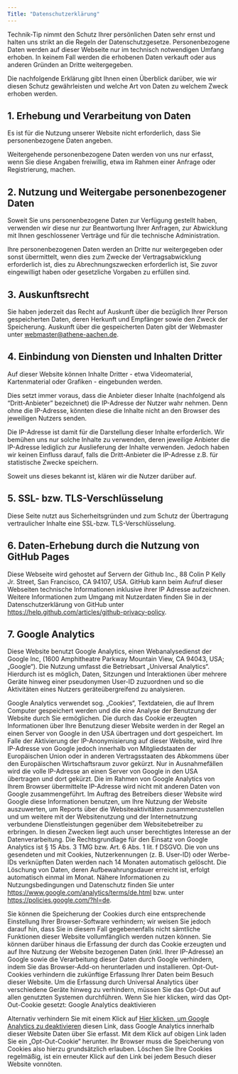 ```yaml
---
Title: "Datenschutzerklärung"
---
```


Technik-Tip nimmt den Schutz Ihrer persönlichen Daten sehr ernst und halten uns strikt an die Regeln der Datenschutzgesetze. Personenbezogene Daten werden auf dieser Webseite nur im technisch notwendigen Umfang erhoben. In keinem Fall werden die erhobenen Daten verkauft oder aus anderen Gründen an Dritte weitergegeben.

Die nachfolgende Erklärung gibt Ihnen einen Überblick darüber, wie wir diesen Schutz gewährleisten und welche Art von Daten zu welchem Zweck erhoben werden.

## 1. Erhebung und Verarbeitung von Daten

Es ist für die Nutzung unserer Website nicht erforderlich, dass Sie personenbezogene Daten angeben.

Weitergehende personenbezogene Daten werden von uns nur erfasst, wenn Sie diese Angaben freiwillig, etwa im Rahmen einer Anfrage oder Registrierung, machen.

## 2. Nutzung und Weitergabe personenbezogener Daten

Soweit Sie uns personenbezogene Daten zur Verfügung gestellt haben, verwenden wir diese nur zur Beantwortung Ihrer Anfragen, zur Abwicklung mit Ihnen geschlossener Verträge und für die technische Administration.

Ihre personenbezogenen Daten werden an Dritte nur weitergegeben oder sonst übermittelt, wenn dies zum Zwecke der Vertragsabwicklung erforderlich ist, dies zu Abrechnungszwecken erforderlich ist, Sie zuvor eingewilligt haben oder gesetzliche Vorgaben zu erfüllen sind.

## 3. Auskunftsrecht

Sie haben jederzeit das Recht auf Auskunft über die bezüglich Ihrer Person gespeicherten Daten, deren Herkunft und Empfänger sowie den Zweck der Speicherung. Auskunft über die gespeicherten Daten gibt der Webmaster unter webmaster@athene-aachen.de.

## 4. Einbindung von Diensten und Inhalten Dritter

Auf dieser Website können Inhalte Dritter - etwa Videomaterial, Kartenmaterial oder Grafiken - eingebunden werden.

Dies setzt immer voraus, dass die Anbieter dieser Inhalte (nachfolgend als “Dritt-Anbieter” bezeichnet) die IP-Adresse der Nutzer wahr nehmen. Denn ohne die IP-Adresse, könnten diese die Inhalte nicht an den Browser des jeweiligen Nutzers senden.

Die IP-Adresse ist damit für die Darstellung dieser Inhalte erforderlich. Wir bemühen uns nur solche Inhalte zu verwenden, deren jeweilige Anbieter die IP-Adresse lediglich zur Auslieferung der Inhalte verwenden. Jedoch haben wir keinen Einfluss darauf, falls die Dritt-Anbieter die IP-Adresse z.B. für statistische Zwecke speichern.

Soweit uns dieses bekannt ist, klären wir die Nutzer darüber auf.

## 5. SSL- bzw. TLS-Verschlüsselung

Diese Seite nutzt aus Sicherheitsgründen und zum Schutz der Übertragung vertraulicher Inhalte eine SSL-bzw. TLS-Verschlüsselung.

## 6. Daten-Erhebung durch die Nutzung von GitHub Pages

Diese Webseite wird gehostet auf Servern der Github Inc., 88 Colin P Kelly Jr. Street, San Francisco, CA 94107, USA. GitHub kann beim Aufruf dieser Webseiten technische Informationen inklusive ihrer IP Adresse aufzeichnen. Weitere Informationen zum Umgang mit Nutzerdaten finden Sie in der Datenschutzerklärung von GitHub unter https://help.github.com/articles/github-privacy-policy.

## 7. Google Analytics
Diese Website benutzt Google Analytics, einen Webanalysedienst der Google Inc, (1600 Amphitheatre Parkway Mountain View, CA 94043, USA; „Google“). Die Nutzung umfasst die Betriebsart „Universal Analytics“. Hierdurch ist es möglich, Daten, Sitzungen und Interaktionen über mehrere Geräte hinweg einer pseudonymen User-ID zuzuordnen und so die Aktivitäten eines Nutzers geräteübergreifend zu analysieren.

Google Analytics verwendet sog. „Cookies“, Textdateien, die auf Ihrem Computer gespeichert werden und die eine Analyse der Benutzung der Website durch Sie ermöglichen. Die durch das Cookie erzeugten Informationen über Ihre Benutzung dieser Website werden in der Regel an einen Server von Google in den USA übertragen und dort gespeichert. Im Falle der Aktivierung der IP-Anonymisierung auf dieser Website, wird Ihre IP-Adresse von Google jedoch innerhalb von Mitgliedstaaten der Europäischen Union oder in anderen Vertragsstaaten des Abkommens über den Europäischen Wirtschaftsraum zuvor gekürzt. Nur in Ausnahmefällen wird die volle IP-Adresse an einen Server von Google in den USA übertragen und dort gekürzt. Die im Rahmen von Google Analytics von Ihrem Browser übermittelte IP-Adresse wird nicht mit anderen Daten von Google zusammengeführt. Im Auftrag des Betreibers dieser Website wird Google diese Informationen benutzen, um Ihre Nutzung der Website auszuwerten, um Reports über die Websiteaktivitäten zusammenzustellen und um weitere mit der Websitenutzung und der Internetnutzung verbundene Dienstleistungen gegenüber dem Websitebetreiber zu erbringen. In diesen Zwecken liegt auch unser berechtigtes Interesse an der Datenverarbeitung. Die Rechtsgrundlage für den Einsatz von Google Analytics ist § 15 Abs. 3 TMG bzw. Art. 6 Abs. 1 lit. f DSGVO. Die von uns gesendeten und mit Cookies, Nutzerkennungen (z. B. User-ID) oder Werbe-IDs verknüpften Daten werden nach 14 Monaten automatisch gelöscht. Die Löschung von Daten, deren Aufbewahrungsdauer erreicht ist, erfolgt automatisch einmal im Monat. Nähere Informationen zu Nutzungsbedingungen und Datenschutz finden Sie unter https://www.google.com/analytics/terms/de.html bzw. unter https://policies.google.com/?hl=de.

Sie können die Speicherung der Cookies durch eine entsprechende Einstellung Ihrer Browser-Software verhindern; wir weisen Sie jedoch darauf hin, dass Sie in diesem Fall gegebenenfalls nicht sämtliche Funktionen dieser Website vollumfänglich werden nutzen können. Sie können darüber hinaus die Erfassung der durch das Cookie erzeugten und auf Ihre Nutzung der Website bezogenen Daten (inkl. Ihrer IP-Adresse) an Google sowie die Verarbeitung dieser Daten durch Google verhindern, indem Sie das Browser-Add-on herunterladen und installieren. Opt-Out-Cookies verhindern die zukünftige Erfassung Ihrer Daten beim Besuch dieser Website. Um die Erfassung durch Universal Analytics über verschiedene Geräte hinweg zu verhindern, müssen Sie das Opt-Out auf allen genutzten Systemen durchführen. Wenn Sie hier klicken, wird das Opt-Out-Cookie gesetzt: Google Analytics deaktivieren


Alternativ verhindern Sie mit einem Klick auf  <a href="javascript:gaOptout()">Hier klicken, um Google Analytics zu deaktivieren</a> diesen Link</a>, dass Google Analytics innerhalb dieser Website Daten über Sie erfasst. Mit dem Klick auf obigen Link laden Sie ein „Opt-Out-Cookie“ herunter. Ihr Browser muss die Speicherung von Cookies also hierzu grundsätzlich erlauben. Löschen Sie Ihre Cookies regelmäßig, ist ein erneuter Klick auf den Link bei jedem Besuch dieser Website vonnöten.